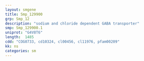 ```yaml
---
layout: smgene
title: Smp_129900
grp: Smp_12
description: "sodium and chloride dependent GABA transporter"
smp: Smp_129900.1
uniprot: "G4V8T6"
length:  1485
cdd: "COG0733, cd10324, cl00456, cl11976, pfam00209"
kk: ns
categories: sm
---
```

